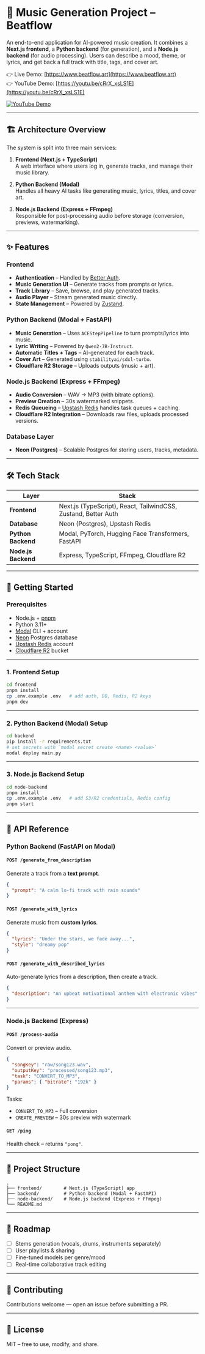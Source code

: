 # 🎵 Music Generation Project – Beatflow

An end-to-end application for AI-powered music creation. It combines a **Next.js frontend**, a **Python backend** (for generation), and a **Node.js backend** (for audio processing). Users can describe a mood, theme, or lyrics, and get back a full track with title, tags, and cover art.  

👉 Live Demo: [https://www.beatflow.art](https://www.beatflow.art)  
👉 YouTube Demo: [https://youtu.be/cRrX_xsLS1E](https://youtu.be/cRrX_xsLS1E)  

[![YouTube Demo](https://img.youtube.com/vi/cRrX_xsLS1E/0.jpg)](https://youtu.be/cRrX_xsLS1E)


---

## 🏗️ Architecture Overview

The system is split into three main services:

1. **Frontend (Next.js + TypeScript)**  
   A web interface where users log in, generate tracks, and manage their music library.  

2. **Python Backend (Modal)**  
   Handles all heavy AI tasks like generating music, lyrics, titles, and cover art.  

3. **Node.js Backend (Express + FFmpeg)**  
   Responsible for post-processing audio before storage (conversion, previews, watermarking).  

---

## ✨ Features

### Frontend
- **Authentication** – Handled by [Better Auth](https://better-auth.com).  
- **Music Generation UI** – Generate tracks from prompts or lyrics.  
- **Track Library** – Save, browse, and play generated tracks.  
- **Audio Player** – Stream generated music directly.  
- **State Management** – Powered by [Zustand](https://zustand-demo.pmnd.rs/).  

### Python Backend (Modal + FastAPI)
- **Music Generation** – Uses `ACEStepPipeline` to turn prompts/lyrics into music.  
- **Lyric Writing** – Powered by `Qwen2-7B-Instruct`.  
- **Automatic Titles + Tags** – AI-generated for each track.  
- **Cover Art** – Generated using `stabilityai/sdxl-turbo`.  
- **Cloudflare R2 Storage** – Uploads outputs (music + art).  

### Node.js Backend (Express + FFmpeg)
- **Audio Conversion** – WAV → MP3 (with bitrate options).  
- **Preview Creation** – 30s watermarked snippets.  
- **Redis Queueing** – [Upstash Redis](https://upstash.com) handles task queues + caching.  
- **Cloudflare R2 Integration** – Downloads raw files, uploads processed versions.  

### Database Layer
- **Neon (Postgres)** – Scalable Postgres for storing users, tracks, metadata.  

---

## 🛠️ Tech Stack

| Layer | Stack |
|-------|-------|
| **Frontend** | Next.js (TypeScript), React, TailwindCSS, Zustand, Better Auth |
| **Database** | Neon (Postgres), Upstash Redis |
| **Python Backend** | Modal, PyTorch, Hugging Face Transformers, FastAPI |
| **Node.js Backend** | Express, TypeScript, FFmpeg, Cloudflare R2 |

---

## 🚀 Getting Started

### Prerequisites
- Node.js + [pnpm](https://pnpm.io)  
- Python 3.11+  
- [Modal](https://modal.com) CLI + account  
- [Neon](https://neon.tech) Postgres database  
- [Upstash Redis](https://upstash.com) account  
- [Cloudflare R2](https://www.cloudflare.com/developer-platform/r2/) bucket  

---

### 1. Frontend Setup
```bash
cd frontend
pnpm install
cp .env.example .env   # add auth, DB, Redis, R2 keys
pnpm dev
````

---

### 2. Python Backend (Modal) Setup

```bash
cd backend
pip install -r requirements.txt
# set secrets with `modal secret create <name> <value>`
modal deploy main.py
```

---

### 3. Node.js Backend Setup

```bash
cd node-backend
pnpm install
cp .env.example .env   # add S3/R2 credentials, Redis config
pnpm start
```

---

## 📡 API Reference

### Python Backend (FastAPI on Modal)

#### `POST /generate_from_description`

Generate a track from a **text prompt**.

```json
{
  "prompt": "A calm lo-fi track with rain sounds"
}
```

#### `POST /generate_with_lyrics`

Generate music from **custom lyrics**.

```json
{
  "lyrics": "Under the stars, we fade away...",
  "style": "dreamy pop"
}
```

#### `POST /generate_with_described_lyrics`

Auto-generate lyrics from a description, then create a track.

```json
{
  "description": "An upbeat motivational anthem with electronic vibes"
}
```

---

### Node.js Backend (Express)

#### `POST /process-audio`

Convert or preview audio.

```json
{
  "songKey": "raw/song123.wav",
  "outputKey": "processed/song123.mp3",
  "task": "CONVERT_TO_MP3",
  "params": { "bitrate": "192k" }
}
```

Tasks:

* `CONVERT_TO_MP3` – Full conversion
* `CREATE_PREVIEW` – 30s preview with watermark

#### `GET /ping`

Health check – returns `"pong"`.

---

## 📂 Project Structure

```
.
├── frontend/        # Next.js (TypeScript) app
├── backend/         # Python backend (Modal + FastAPI)
├── node-backend/    # Node.js backend (Express + FFmpeg)
└── README.md
```

---

## 🔮 Roadmap

* [ ] Stems generation (vocals, drums, instruments separately)
* [ ] User playlists & sharing
* [ ] Fine-tuned models per genre/mood
* [ ] Real-time collaborative track editing

---

## 🤝 Contributing

Contributions welcome — open an issue before submitting a PR.

---

## 📜 License

MIT – free to use, modify, and share.
